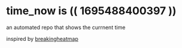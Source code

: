 # time_now is (( 1695488400397 ))

an automated repo that shows the currnent time

inspired by [breakingheatmap](https://github.com/breakingheatmap/breakingheatmap)